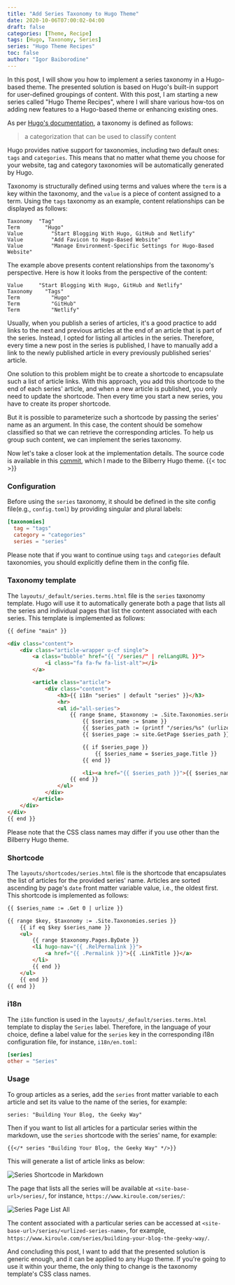 ```yaml
---
title: "Add Series Taxonomy to Hugo Theme"
date: 2020-10-06T07:00:02-04:00
draft: false
categories: [Theme, Recipe]
tags: [Hugo, Taxonomy, Series]
series: "Hugo Theme Recipes"
toc: false
author: "Igor Baiborodine"
---
```


In this post, I will show you how to implement a series taxonomy in a Hugo-based theme. The presented solution is based on Hugo's built-in support for user-defined groupings of content. With this post, I am starting a new series called "Hugo Theme Recipes", where I will share various how-tos on adding new features to a Hugo-based theme or enhancing existing ones.

<!--more-->

As per [Hugo's documentation](https://gohugo.io/content-management/taxonomies), a taxonomy is defined as follows:
> a categorization that can be used to classify content

Hugo provides native support for taxonomies, including two default ones: `tags` and `categories`. This means that no matter what theme you choose for your website, tag and category taxonomies will be automatically generated by Hugo.

Taxonomy is structurally defined using terms and values where the `term` is a key within the taxonomy, and the `value` is a piece of content assigned to a term. Using the `tags` taxonomy as an example, content relationships can be displayed as follows:

    Taxonomy  "Tag"
    Term        "Hugo"
    Value         "Start Blogging With Hugo, GitHub and Netlify"
    Value         "Add Favicon to Hugo-Based Website"
    Value         "Manage Environment-Specific Settings for Hugo-Based Website"

The example above presents content relationships from the taxonomy's perspective. Here is how it looks from the perspective of the content:

    Value     "Start Blogging With Hugo, GitHub and Netlify"
    Taxonomy    "Tags"
    Term          "Hugo"
    Term          "GitHub"
    Term          "Netlify"

Usually, when you publish a series of articles, it's a good practice to add links to the next and previous articles at the end of an article that is part of the series. Instead, I opted for listing all articles in the series. Therefore, every time a new post in the series is published, I have to manually add a link to the newly published article in every previously published series' article.

One solution to this problem might be to create a shortcode to encapsulate such a list of article links. With this approach, you add this shortcode to the end of each series' article, and when a new article is published, you only need to update the shortcode. Then every time you start a new series, you have to create its proper shortcode.

But it is possible to parameterize such a shortcode by passing the series' name as an argument. In this case, the content should be somehow classified so that we can retrieve the corresponding articles. To help us group such content, we can implement the series taxonomy.

Now let's take a closer look at the implementation details. The source code is available in this [commit](https://github.com/Lednerb/bilberry-hugo-theme/commit/553a452c745bf19f82e1a267b5bf51da0ae3bc7e), which I made to the Bilberry Hugo theme.
{{< toc >}}

### Configuration
Before using the `series` taxonomy, it should be defined in the site config file(e.g., `config.toml`) by providing singular and plural labels:
```toml
[taxonomies]
  tag = "tags"
  category = "categories"
  series = "series"
```
Please note that if you want to continue using `tags` and `categories` default taxonomies, you should explicitly define them in the config file.  

### Taxonomy template
The `layouts/_default/series.terms.html` file is the `series` taxonomy template. Hugo will use it to automatically generate both a page that lists all the series and individual pages that list the content associated with each series. This template is implemented as follows:
```html
{{ define "main" }}

<div class="content">
    <div class="article-wrapper u-cf single">
        <a class="bubble" href="{{ "/series/" | relLangURL }}">
            <i class="fa fa-fw fa-list-alt"></i>
        </a>

        <article class="article">
            <div class="content">
                <h3>{{ i18n "series" | default "series" }}</h3>
                <hr>
                <ul id="all-series">
                    {{ range $name, $taxonomy := .Site.Taxonomies.series }}
                        {{ $series_name := $name }}
                        {{ $series_path := (printf "/series/%s" (urlize $name)) }}
                        {{ $series_page := site.GetPage $series_path }}

                        {{ if $series_page }}
                            {{ $series_name = $series_page.Title }}
                        {{ end }}

                        <li><a href="{{ $series_path }}">{{ $series_name }} ({{ $taxonomy.Count }})</a></li>
                    {{ end }}
                </ul>
            </div>
        </article>
    </div>
</div>
{{ end }}
```
Please note that the CSS class names may differ if you use other than the Bilberry Hugo theme.

### Shortcode
The `layouts/shortcodes/series.html` file is the shortcode that encapsulates the list of articles for the provided series' name. Articles are sorted ascending by page's `date` front matter variable value, i.e., the oldest first. This shortcode is implemented as follows:
```html
{{ $series_name := .Get 0 | urlize }}

{{ range $key, $taxonomy := .Site.Taxonomies.series }}
    {{ if eq $key $series_name }}
    <ul>
        {{ range $taxonomy.Pages.ByDate }}
        <li hugo-nav="{{ .RelPermalink }}">
            <a href="{{ .Permalink }}">{{ .LinkTitle }}</a>
        </li>
        {{ end }}
    </ul>
    {{ end }}
{{ end }}
```

### i18n
The `i18n` function is used in the `layouts/_default/series.terms.html` template to display the `Series` label. Therefore, in the language of your choice, define a label value for the `series` key in the corresponding i18n configuration file, for instance, `i18n/en.toml`:
```toml
[series]
other = "Series"
```

### Usage
To group articles as a series, add the `series` front matter variable to each article and set its value to the name of the series, for example:
```
series: "Building Your Blog, the Geeky Way"
```
Then if you want to list all articles for a particular series within the markdown, use the `series` shortcode with the series' name, for example:
```
{{</* series "Building Your Blog, the Geeky Way" */>}}
```

This will generate a list of article links as below: 

![Series Shortcode in Markdown](/img/content/article/add-series-taxonomy-to-hugo-based-website/series-shortcode-in-markdown.png)

The page that lists all the series will be available at `<site-base-url>/series/`, for instance, `https://www.kiroule.com/series/`:

![Series Page List All](/img/content/article/add-series-taxonomy-to-hugo-based-website/series-page-list-all.png)

The content associated with a particular series can be accessed at `<site-base-url>/series/<urlized-series-name>`, for example, `https://www.kiroule.com/series/building-your-blog-the-geeky-way/`.

And concluding this post, I want to add that the presented solution is generic enough, and it can be applied to any Hugo theme. If you're going to use it within your theme, the only thing to change is the taxonomy template's CSS class names. 
